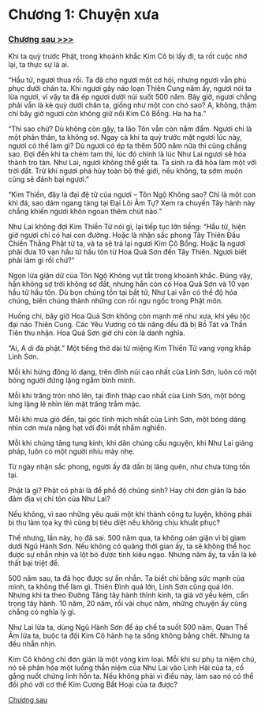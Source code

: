 
# Chương 1: Chuyện xưa
### [Chương sau >>>](https://github.com/ngonngay/tien-hiep/tree/init-folder-tree/Hac-am-tay-du/chap-5)

Khi ta quỳ trước Phật, trong khoảnh khắc Kim Cô bị lấy đi, ta rốt cuộc nhớ lại, ta thực sự là ai.

“Hầu tử, ngươi thua rồi. Ta đã cho ngươi một cơ hội, nhưng ngươi vẫn phủ phục dưới chân ta. Khi ngươi gây náo loạn Thiên Cung năm ấy, ngươi nói ta lừa ngươi, vì vậy ta đã ép ngươi dưới núi suốt 500 năm. Bây giờ, ngươi chẳng phải vẫn là kẻ quỳ dưới chân ta, giống như một con chó sao? A, không, thậm chí bây giờ ngươi còn không giữ nổi Kim Cô Bổng. Ha ha ha.”

“Thì sao chứ? Dù không còn gậy, ta lão Tôn vẫn còn nắm đấm. Ngươi chỉ là một phân thân, ta không sợ. Ngay cả khi ta quỳ trước mặt ngươi lúc này, ngươi có thể làm gì? Dù ngươi có ép ta thêm 500 năm nữa thì cũng chẳng sao. Đợi đến khi ta chém tam thi, lúc đó chính là lúc Như Lai ngươi sẽ hóa thành tro tàn. Như Lai, ngươi không thể giết ta. Ta sinh ra đã hòa làm một với trời đất. Trừ khi ngươi phá hủy toàn bộ thế giới, nếu không, ta sớm muộn cũng sẽ đánh bại ngươi.”

“Kim Thiền, đây là đại đệ tử của ngươi – Tôn Ngộ Không sao? Chỉ là một con khỉ đá, sao dám ngang tàng tại Đại Lôi Âm Tự? Xem ra chuyến Tây hành này chẳng khiến ngươi khôn ngoan thêm chút nào.”

Như Lai không đợi Kim Thiền Tử nói gì, lại tiếp tục lớn tiếng: “Hầu tử, hiện giờ ngươi chỉ có hai con đường. Hoặc là nhận sắc phong Tây Thiên Đấu Chiến Thắng Phật từ ta, và ta sẽ trả lại ngươi Kim Cô Bổng. Hoặc là ngươi phải đưa 10 vạn hầu tử hầu tôn từ Hoa Quả Sơn đến Tây Thiên. Ngươi biết phải làm gì rồi chứ?”

Ngọn lửa giận dữ của Tôn Ngộ Không vụt tắt trong khoảnh khắc. Đúng vậy, hắn không sợ trời không sợ đất, nhưng hắn còn có Hoa Quả Sơn và 10 vạn hầu tử hầu tôn. Dù bọn chúng tồn tại bất tử, Như Lai vẫn có thể độ hóa chúng, biến chúng thành những con rối ngu ngốc trong Phật môn.

Huống chi, bây giờ Hoa Quả Sơn không còn mạnh mẽ như xưa, khi yêu tộc đại náo Thiên Cung. Các Yêu Vương có tài năng đều đã bị Bồ Tát và Thần Tiên thu nhận. Hoa Quả Sơn giờ chỉ còn là danh nghĩa.

“Ai, A di đà phật.” Một tiếng thở dài từ miệng Kim Thiền Tử vang vọng khắp Linh Sơn.

Mỗi khi hừng đông ló dạng, trên đỉnh núi cao nhất của Linh Sơn, luôn có một bóng người đứng lặng ngắm bình minh.

Mỗi khi trăng tròn nhô lên, tại đỉnh tháp cao nhất của Linh Sơn, một bóng lưng lặng lẽ nhìn lên mặt trăng trầm mặc.

Mỗi khi mưa gió đến, tại góc tĩnh mịch nhất của Linh Sơn, một bóng dáng nhìn cơn mưa nặng hạt với đôi mắt nhắm nghiền.

Mỗi khi chúng tăng tụng kinh, khi dân chúng cầu nguyện, khi Như Lai giảng pháp, luôn có một người nhíu mày nhẹ.

Từ ngày nhận sắc phong, người ấy đã dần bị lãng quên, như chưa từng tồn tại.

Phật là gì? Phật có phải là để phổ độ chúng sinh? Hay chỉ đơn giản là bảo đảm địa vị chí tôn của Như Lai?

Nếu không, vì sao những yêu quái một khi thành công tu luyện, không phải bị thu làm tọa kỵ thì cũng bị tiêu diệt nếu không chịu khuất phục?

Thế nhưng, lần này, họ đã sai. 500 năm qua, ta không oán giận vì bị giam dưới Ngũ Hành Sơn. Nếu không có quãng thời gian ấy, ta sẽ không thể học được sự nhẫn nhịn và lột bỏ được tính kiêu ngạo. Nhưng năm ấy, ta vẫn là kẻ thất bại triệt để.

500 năm sau, ta đã học được sự ẩn nhẫn. Ta biết chỉ bằng sức mạnh của mình, ta không thể làm gì. Thiên Đình quá lớn, Linh Sơn cũng quá lớn. Nhưng khi ta theo Đường Tăng tây hành thỉnh kinh, ta giả vờ yếu kém, cẩn trọng tây hành. 10 năm, 20 năm, rồi vài chục năm, những chuyện ấy cũng chẳng có nghĩa lý gì.

Như Lai lừa ta, dùng Ngũ Hành Sơn để áp chế ta suốt 500 năm. Quan Thế Âm lừa ta, buộc ta đội Kim Cô hành hạ ta sống không bằng chết. Nhưng ta đều nhẫn nhịn.

Kim Cô không chỉ đơn giản là một vòng kim loại. Mỗi khi sư phụ ta niệm chú, nó sẽ phân hóa một luồng thần niệm của Như Lai vào Linh Hải của ta, cố gắng nuốt chửng linh hồn ta. Nếu không phải vì điều này, làm sao nó có thể đối phó với cơ thể Kim Cương Bất Hoại của ta được?


[Chương sau](https://github.com/ngonngay/tien-hiep/tree/init-folder-tree/Hac-am-tay-du/chap-2)